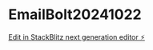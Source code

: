 # EmailBolt20241022

[Edit in StackBlitz next generation editor ⚡️](https://stackblitz.com/~/github.com/youhonda30/EmailBolt20241022)